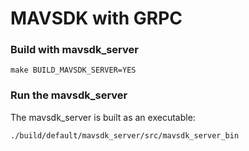 # MAVSDK with GRPC

### Build with mavsdk_server

```
make BUILD_MAVSDK_SERVER=YES
```

### Run the mavsdk_server

The mavsdk_server is built as an executable:

```
./build/default/mavsdk_server/src/mavsdk_server_bin
```
